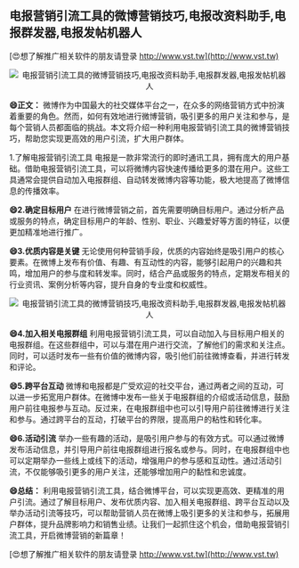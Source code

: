 ## **电报营销引流工具的微博营销技巧,电报改资料助手,电报群发器,电报发帖机器人**

[😍想了解推广相关软件的朋友请登录 http://www.vst.tw](http://www.vst.tw)

 <center><img src="https://vst.tw/MP4/tuiguang/png/2.png" alt="电报营销引流工具的微博营销技巧,电报改资料助手,电报群发器,电报发帖机器人"></center>

**😄正文：**
微博作为中国最大的社交媒体平台之一，在众多的网络营销方式中扮演着重要的角色。然而，如何有效地进行微博营销，吸引更多的用户关注和参与，是每个营销人员都面临的挑战。本文将介绍一种利用电报营销引流工具的微博营销技巧，帮助您实现更高效的用户引流，扩大用户群体。

1.了解电报营销引流工具
电报是一款非常流行的即时通讯工具，拥有庞大的用户基础。借助电报营销引流工具，可以将微博内容快速传播给更多的潜在用户。这些工具通常会提供自动加入电报群组、自动转发微博内容等功能，极大地提高了微博信息的传播效率。

**😄2.确定目标用户**
在进行微博营销之前，首先需要明确目标用户。通过分析产品或服务的特点，确定目标用户的年龄、性别、职业、兴趣爱好等方面的特征，以便更加精准地进行推广。

**😄3.优质内容是关键**
无论使用何种营销手段，优质的内容始终是吸引用户的核心要素。在微博上发布有价值、有趣、有互动性的内容，能够引起用户的兴趣和共鸣，增加用户的参与度和转发率。同时，结合产品或服务的特点，定期发布相关的行业资讯、案例分析等内容，提升自身的专业度和权威性。

 <center><img src="https://vst.tw/MP4/tuiguang/png/3.png" alt="电报营销引流工具的微博营销技巧,电报改资料助手,电报群发器,电报发帖机器人"></center>

**😄4.加入相关电报群组**
利用电报营销引流工具，可以自动加入与目标用户相关的电报群组。在这些群组中，可以与潜在用户进行交流，了解他们的需求和关注点。同时，可以适时发布一些有价值的微博内容，吸引他们前往微博查看，并进行转发和评论。

**😄5.跨平台互动**
微博和电报都是广受欢迎的社交平台，通过两者之间的互动，可以进一步拓宽用户群体。在微博中发布一些关于电报群组的介绍或活动信息，鼓励用户前往电报参与互动。反过来，在电报群组中也可以引导用户前往微博进行关注和参与。通过跨平台的互动，打破平台的界限，提高用户的粘性和转化率。

**😄6.活动引流**
举办一些有趣的活动，是吸引用户参与的有效方式。可以通过微博发布活动信息，并引导用户前往电报群组进行报名或参与。同时，在电报群组中也可以定期举办一些线上或线下的活动，增强用户的参与感和互动性。通过活动引流，不仅能够吸引更多的用户关注，还能够增加用户的黏性和忠诚度。

**😄总结：**
利用电报营销引流工具，结合微博平台，可以实现更高效、更精准的用户引流。通过了解目标用户、发布优质内容、加入相关电报群组、跨平台互动以及举办活动引流等技巧，可以帮助营销人员在微博上吸引更多的关注和参与，拓展用户群体，提升品牌影响力和销售业绩。让我们一起抓住这个机会，借助电报营销引流工具，开启微博营销的新篇章！

[😍想了解推广相关软件的朋友请登录 http://www.vst.tw](http://www.vst.tw)



